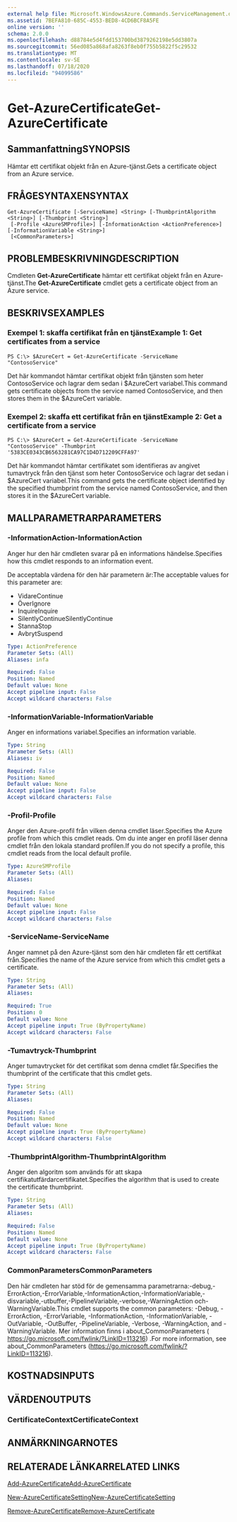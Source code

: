 ```yaml
---
external help file: Microsoft.WindowsAzure.Commands.ServiceManagement.dll-Help.xml
ms.assetid: 7BEFA810-685C-4553-BED8-4CD6BCF8A5FE
online version: ''
schema: 2.0.0
ms.openlocfilehash: d88784e5d4fdd153700bd3879262198e5dd3807a
ms.sourcegitcommit: 56ed085a868afa8263f8eb0f755b5822f5c29532
ms.translationtype: MT
ms.contentlocale: sv-SE
ms.lasthandoff: 07/18/2020
ms.locfileid: "94099586"
---
```

# <span data-ttu-id="30227-101">Get-AzureCertificate</span><span class="sxs-lookup"><span data-stu-id="30227-101">Get-AzureCertificate</span></span>

## <span data-ttu-id="30227-102">Sammanfattning</span><span class="sxs-lookup"><span data-stu-id="30227-102">SYNOPSIS</span></span>
<span data-ttu-id="30227-103">Hämtar ett certifikat objekt från en Azure-tjänst.</span><span class="sxs-lookup"><span data-stu-id="30227-103">Gets a certificate object from an Azure service.</span></span>

## <span data-ttu-id="30227-104">FRÅGESYNTAXEN</span><span class="sxs-lookup"><span data-stu-id="30227-104">SYNTAX</span></span>

```
Get-AzureCertificate [-ServiceName] <String> [-ThumbprintAlgorithm <String>] [-Thumbprint <String>]
 [-Profile <AzureSMProfile>] [-InformationAction <ActionPreference>] [-InformationVariable <String>]
 [<CommonParameters>]
```

## <span data-ttu-id="30227-105">PROBLEMBESKRIVNING</span><span class="sxs-lookup"><span data-stu-id="30227-105">DESCRIPTION</span></span>
<span data-ttu-id="30227-106">Cmdleten **Get-AzureCertificate** hämtar ett certifikat objekt från en Azure-tjänst.</span><span class="sxs-lookup"><span data-stu-id="30227-106">The **Get-AzureCertificate** cmdlet gets a certificate object from an Azure service.</span></span>

## <span data-ttu-id="30227-107">BESKRIVS</span><span class="sxs-lookup"><span data-stu-id="30227-107">EXAMPLES</span></span>

### <span data-ttu-id="30227-108">Exempel 1: skaffa certifikat från en tjänst</span><span class="sxs-lookup"><span data-stu-id="30227-108">Example 1: Get certificates from a service</span></span>
```
PS C:\> $AzureCert = Get-AzureCertificate -ServiceName "ContosoService"
```

<span data-ttu-id="30227-109">Det här kommandot hämtar certifikat objekt från tjänsten som heter ContosoService och lagrar dem sedan i $AzureCert variabel.</span><span class="sxs-lookup"><span data-stu-id="30227-109">This command gets certificate objects from the service named ContosoService, and then stores them in the $AzureCert variable.</span></span>

### <span data-ttu-id="30227-110">Exempel 2: skaffa ett certifikat från en tjänst</span><span class="sxs-lookup"><span data-stu-id="30227-110">Example 2: Get a certificate from a service</span></span>
```
PS C:\> $AzureCert = Get-AzureCertificate -ServiceName "ContosoService" -Thumbprint '5383CE0343CB6563281CA97C1D4D712209CFFA97'
```

<span data-ttu-id="30227-111">Det här kommandot hämtar certifikatet som identifieras av angivet tumavtryck från den tjänst som heter ContosoService och lagrar det sedan i $AzureCert variabel.</span><span class="sxs-lookup"><span data-stu-id="30227-111">This command gets the certificate object identified by the specified thumbprint from the service named ContosoService, and then stores it in the $AzureCert variable.</span></span>

## <span data-ttu-id="30227-112">MALLPARAMETRAR</span><span class="sxs-lookup"><span data-stu-id="30227-112">PARAMETERS</span></span>

### <span data-ttu-id="30227-113">-InformationAction</span><span class="sxs-lookup"><span data-stu-id="30227-113">-InformationAction</span></span>
<span data-ttu-id="30227-114">Anger hur den här cmdleten svarar på en informations händelse.</span><span class="sxs-lookup"><span data-stu-id="30227-114">Specifies how this cmdlet responds to an information event.</span></span>

<span data-ttu-id="30227-115">De acceptabla värdena för den här parametern är:</span><span class="sxs-lookup"><span data-stu-id="30227-115">The acceptable values for this parameter are:</span></span>

- <span data-ttu-id="30227-116">Vidare</span><span class="sxs-lookup"><span data-stu-id="30227-116">Continue</span></span>
- <span data-ttu-id="30227-117">Över</span><span class="sxs-lookup"><span data-stu-id="30227-117">Ignore</span></span>
- <span data-ttu-id="30227-118">Inquire</span><span class="sxs-lookup"><span data-stu-id="30227-118">Inquire</span></span>
- <span data-ttu-id="30227-119">SilentlyContinue</span><span class="sxs-lookup"><span data-stu-id="30227-119">SilentlyContinue</span></span>
- <span data-ttu-id="30227-120">Stanna</span><span class="sxs-lookup"><span data-stu-id="30227-120">Stop</span></span>
- <span data-ttu-id="30227-121">Avbryt</span><span class="sxs-lookup"><span data-stu-id="30227-121">Suspend</span></span>

```yaml
Type: ActionPreference
Parameter Sets: (All)
Aliases: infa

Required: False
Position: Named
Default value: None
Accept pipeline input: False
Accept wildcard characters: False
```

### <span data-ttu-id="30227-122">-InformationVariable</span><span class="sxs-lookup"><span data-stu-id="30227-122">-InformationVariable</span></span>
<span data-ttu-id="30227-123">Anger en informations variabel.</span><span class="sxs-lookup"><span data-stu-id="30227-123">Specifies an information variable.</span></span>

```yaml
Type: String
Parameter Sets: (All)
Aliases: iv

Required: False
Position: Named
Default value: None
Accept pipeline input: False
Accept wildcard characters: False
```

### <span data-ttu-id="30227-124">-Profil</span><span class="sxs-lookup"><span data-stu-id="30227-124">-Profile</span></span>
<span data-ttu-id="30227-125">Anger den Azure-profil från vilken denna cmdlet läser.</span><span class="sxs-lookup"><span data-stu-id="30227-125">Specifies the Azure profile from which this cmdlet reads.</span></span>
<span data-ttu-id="30227-126">Om du inte anger en profil läser denna cmdlet från den lokala standard profilen.</span><span class="sxs-lookup"><span data-stu-id="30227-126">If you do not specify a profile, this cmdlet reads from the local default profile.</span></span>

```yaml
Type: AzureSMProfile
Parameter Sets: (All)
Aliases: 

Required: False
Position: Named
Default value: None
Accept pipeline input: False
Accept wildcard characters: False
```

### <span data-ttu-id="30227-127">-ServiceName</span><span class="sxs-lookup"><span data-stu-id="30227-127">-ServiceName</span></span>
<span data-ttu-id="30227-128">Anger namnet på den Azure-tjänst som den här cmdleten får ett certifikat från.</span><span class="sxs-lookup"><span data-stu-id="30227-128">Specifies the name of the Azure service from which this cmdlet gets a certificate.</span></span>

```yaml
Type: String
Parameter Sets: (All)
Aliases: 

Required: True
Position: 0
Default value: None
Accept pipeline input: True (ByPropertyName)
Accept wildcard characters: False
```

### <span data-ttu-id="30227-129">-Tumavtryck</span><span class="sxs-lookup"><span data-stu-id="30227-129">-Thumbprint</span></span>
<span data-ttu-id="30227-130">Anger tumavtrycket för det certifikat som denna cmdlet får.</span><span class="sxs-lookup"><span data-stu-id="30227-130">Specifies the thumbprint of the certificate that this cmdlet gets.</span></span>

```yaml
Type: String
Parameter Sets: (All)
Aliases: 

Required: False
Position: Named
Default value: None
Accept pipeline input: True (ByPropertyName)
Accept wildcard characters: False
```

### <span data-ttu-id="30227-131">-ThumbprintAlgorithm</span><span class="sxs-lookup"><span data-stu-id="30227-131">-ThumbprintAlgorithm</span></span>
<span data-ttu-id="30227-132">Anger den algoritm som används för att skapa certifikatutfärdarcertifikatet.</span><span class="sxs-lookup"><span data-stu-id="30227-132">Specifies the algorithm that is used to create the certificate thumbprint.</span></span>

```yaml
Type: String
Parameter Sets: (All)
Aliases: 

Required: False
Position: Named
Default value: None
Accept pipeline input: True (ByPropertyName)
Accept wildcard characters: False
```

### <span data-ttu-id="30227-133">CommonParameters</span><span class="sxs-lookup"><span data-stu-id="30227-133">CommonParameters</span></span>
<span data-ttu-id="30227-134">Den här cmdleten har stöd för de gemensamma parametrarna:-debug,-ErrorAction,-ErrorVariable,-InformationAction,-InformationVariable,-disvariable,-utbuffer,-PipelineVariable,-verbose,-WarningAction och-WarningVariable.</span><span class="sxs-lookup"><span data-stu-id="30227-134">This cmdlet supports the common parameters: -Debug, -ErrorAction, -ErrorVariable, -InformationAction, -InformationVariable, -OutVariable, -OutBuffer, -PipelineVariable, -Verbose, -WarningAction, and -WarningVariable.</span></span> <span data-ttu-id="30227-135">Mer information finns i about_CommonParameters ( https://go.microsoft.com/fwlink/?LinkID=113216) .</span><span class="sxs-lookup"><span data-stu-id="30227-135">For more information, see about_CommonParameters (https://go.microsoft.com/fwlink/?LinkID=113216).</span></span>

## <span data-ttu-id="30227-136">KOSTNADS</span><span class="sxs-lookup"><span data-stu-id="30227-136">INPUTS</span></span>

## <span data-ttu-id="30227-137">VÄRDEN</span><span class="sxs-lookup"><span data-stu-id="30227-137">OUTPUTS</span></span>

### <span data-ttu-id="30227-138">CertificateContext</span><span class="sxs-lookup"><span data-stu-id="30227-138">CertificateContext</span></span>

## <span data-ttu-id="30227-139">ANMÄRKNINGAR</span><span class="sxs-lookup"><span data-stu-id="30227-139">NOTES</span></span>

## <span data-ttu-id="30227-140">RELATERADE LÄNKAR</span><span class="sxs-lookup"><span data-stu-id="30227-140">RELATED LINKS</span></span>

[<span data-ttu-id="30227-141">Add-AzureCertificate</span><span class="sxs-lookup"><span data-stu-id="30227-141">Add-AzureCertificate</span></span>](./Add-AzureCertificate.md)

[<span data-ttu-id="30227-142">New-AzureCertificateSetting</span><span class="sxs-lookup"><span data-stu-id="30227-142">New-AzureCertificateSetting</span></span>](./New-AzureCertificateSetting.md)

[<span data-ttu-id="30227-143">Remove-AzureCertificate</span><span class="sxs-lookup"><span data-stu-id="30227-143">Remove-AzureCertificate</span></span>](./Remove-AzureCertificate.md)


